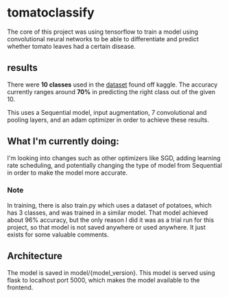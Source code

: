 # tomatoclassify

The core of this project was using tensorflow to train a model using convolutional neural networks to be able to differentiate and predict whether tomato leaves had a certain disease.

## results

There were **10 classes** used in the [dataset](https://www.kaggle.com/datasets/arjuntejaswi/plant-village) found off kaggle. The accuracy currently ranges around **70%** in predicting the right class out of the given 10.

This uses a Sequential model, input augmentation, 7 convolutional and pooling layers, and an adam optimizer in order to achieve these results.

## What I'm currently doing: 

I'm looking into changes such as other optimizers like SGD, adding learning rate scheduling, and potentially changing the type of model from Sequential in order to make the model more accurate.

### Note

In training, there is also train.py which uses a dataset of potatoes, which has 3 classes, and was trained in a similar model. That model achieved about 96% accuracy, but the only reason I did it was as a trial run for this project, so that model is not saved anywhere or used anywhere. It just exists for some valuable comments.

## Architecture

The model is saved in model/{model_version}. This model is served using flask to localhost port 5000, which makes the model available to the frontend.
